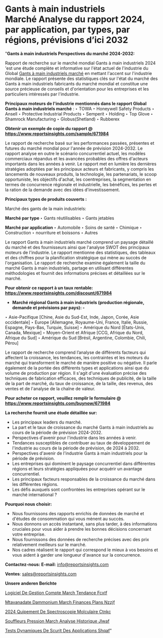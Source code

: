 # Gants à main industriels Marché Analyse du rapport 2024, par application, par types, par régions, prévisions d’ici 2032

"<strong>Gants à main industriels Perspectives du marché 2024-2032:</strong>

Rapport de recherche sur le marché mondial Gants à main industriels 2024 'est une étude complète et informative sur l'état actuel de l'industrie du Global <a href=https://www.reportsinsights.com/sample/671984>Gants à main industriels marché</a> en mettant l'accent sur l'industrie mondiale. Le rapport présente des statistiques clés sur l'état du marché des Gants à main industriels fabricants du marché mondial et constitue une source précieuse de conseils et d'orientation pour les entreprises et les particuliers intéressés par l'industrie.

<strong>Principaux moteurs de l'industrie mentionnés dans le rapport Global Gants à main industriels marché</strong> :
‣ TOWA
‣ Honeywell Safety Products
‣ Ansell
‣ Protective Industrial Products
‣ Semperit
‣ Holding
‣ Top Glove
‣ Shamrock Manufacturing
‣ Globus(Shetland)
‣ Rubberex

<strong>Obtenir un exemple de copie du rapport @ <a href=https://www.reportsinsights.com/sample/671984>https://www.reportsinsights.com/sample/671984</a></strong>

Le rapport de recherche basé sur les performances passées, présentes et futures du marché mondial pour l'année de prévision 2024-2032. Le rapport analyse en outre le scénario concurrentiel actuel, les modèles commerciaux répandus et les avancées probables des offres d'acteurs importants dans les années à venir. Le rapport met en lumière les dernières stratégies adoptées par les principaux acteurs et fabricants, y compris les lancements de nouveaux produits, la technologie, les partenariats, le scoop opportuniste, les objectifs d'achat, les coentreprises, la segmentation en termes de concurrence régionale et industrielle, les bénéfices, les pertes et la ration de la demande avec des idées d'investissement.

<strong>Principaux types de produits couverts :</strong>

Marché des gants de la main industriels:

<strong>Marché par type </strong>
‣ Gants réutilisables
‣ Gants jetables

<strong>Marché par application </strong>
‣ Automobile
‣ Soins de santé
‣ Chimique
‣ Construction
‣ nourriture et boissons
‣ Autres

Le rapport Gants à main industriels marché comprend un paysage détaillé du marché et des fournisseurs ainsi que l'analyse SWOT des principaux moteurs de l'industrie. Le rapport mentionne des statistiques, des tableaux et des chiffres pour la planification stratégique qui mène au succès de l'organisation. Le rapport de recherche examine également la taille du marché Gants à main industriels, partage en utilisant différentes méthodologies et fournit des informations précises et détaillées sur le marché.

<strong>Pour obtenir ce rapport à un taux rentable: <a href=https://www.reportsinsights.com/discount/671984>https://www.reportsinsights.com/discount/671984</a></strong>
<ul>
  <li><strong>Marché régional Gants à main industriels (production régionale, demande et prévisions par pays): -</strong></li>
</ul>
‣ Asie-Pacifique [Chine, Asie du Sud-Est, Inde, Japon, Corée, Asie occidentale]
‣ Europe [Allemagne, Royaume-Uni, France, Italie, Russie, Espagne, Pays-Bas, Turquie, Suisse]
‣ Amérique du Nord [États-Unis, Canada, Mexique]
‣ Moyen-Orient et Afrique [CCG, Afrique du Nord, Afrique du Sud]
‣ Amérique du Sud [Brésil, Argentine, Colombie, Chili, Pérou]

Le rapport de recherche comprend l’analyse de différents facteurs qui affectent la croissance, les tendances, les contraintes et les moteurs du marché qui transforment le marché de manière positive ou négative. Il parle également de la portée des différents types et applications ainsi que du volume de production par région. Il s'agit d'une évaluation précise des techniques de fabrication efficaces, des techniques de publicité, de la taille de la part de marché, du taux de croissance, de la taille, des revenus, des ventes et de l'analyse de la chaîne de valeur.

<strong>Pour acheter ce rapport, veuillez remplir le formulaire @   <a href=https://www.reportsinsights.com/buynow/671984>https://www.reportsinsights.com/buynow/671984</a></strong>

<strong>La recherche fournit une étude détaillée sur:</strong>
<ul>
  <li>Les principaux leaders du marché.</li>
  <li>La part et le taux de croissance du marché Gants à main industriels au cours de la période de prévision 2024-2032.</li>
  <li>Perspectives d'avenir pour l'industrie dans les années à venir.</li>
  <li>Tendances susceptibles de contribuer au taux de développement de l'industrie au cours de la période de prévision, de 2024 à 2032.</li>
  <li>Perspectives d'avenir de l'industrie Gants à main industriels pour la période de prévision.</li>
  <li>Les entreprises qui dominent le paysage concurrentiel dans différentes régions et leurs stratégies appliquées pour acquérir un avantage concurrentiel.</li>
  <li>Les principaux facteurs responsables de la croissance du marché dans les différentes régions.</li>
  <li>Les défis auxquels sont confrontées les entreprises opérant sur le marché international ?</li>
</ul>
<strong>Pourquoi nous choisir:</strong>
<ul>
  <li>Nous fournissons des rapports enrichis de données de marché et d'études de consommation qui vous mènent au succès.</li>
  <li>Nous donnons un accès instantané, sans plus tarder, à des informations cruciales pour vous aider à prendre les bonnes décisions concernant votre entreprise.</li>
  <li>Nous fournissons des données de recherche précises avec des prix relativement meilleurs sur le marché.</li>
  <li>Nos cadres réalisent le rapport qui correspond le mieux à vos besoins et vous aident à garder une longueur d'avance sur la concurrence.</li>
</ul>
<strong>Contactez-nous:
</strong><strong>E-mail:</strong> <a href=mailto:info@reportsinsights.com>info@reportsinsights.com</a>

<strong>Ventes</strong>: <a href=mailto:sales@reportsinsights.com>sales@reportsinsights.com</a>

<strong>Unsere anderen Berichte</strong>

<a href=https://www.linkedin.com/pulse/logiciel-de-gestion-compte-march%C3%A9-tendance-fcxtf/>Logiciel De Gestion Compte March Tendance Fcxtf</a>

<a href=https://www.linkedin.com/pulse/m%C3%A9tavanadate-dammonium-march%C3%A9-finances-plans-nzzjf/>Mtavanadate Dammonium March Finances Plans Nzzjf</a>

<a href=https://www.linkedin.com/pulse/2024-%C3%A9quipement-de-spectroscopie-mol%C3%A9culaire-ctnkc/>2024 Quipement De Spectroscopie Molculaire Ctnkc</a>

<a href=https://www.linkedin.com/pulse/souffleurs-%C3%A0-pression-march%C3%A9-analyse-historique-jlwaf/>Souffleurs  Pression March Analyse Historique Jlwaf</a>

<a href=https://www.linkedin.com/pulse/tests-dynamiques-de-s%C3%A9curit%C3%A9-des-applications-shqaf/>Tests Dynamiques De Scurit Des Applications Shqaf</a>"

